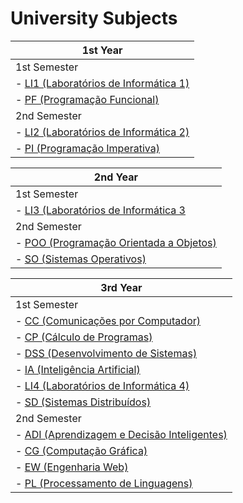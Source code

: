 # University Subjects

| 1st Year |
| -------- |
|  1st Semester |
| - [LI1 (Laboratórios de Informática 1)](https://github.com/EmanuelsGiT/University/tree/main/1ano/LI1) |
| - [PF (Programação Funcional)](https://github.com/EmanuelsGiT/University/tree/main/1ano/PF) |
| 2nd Semester |
| - [LI2 (Laboratórios de Informática 2)](https://github.com/EmanuelsGiT/University/tree/main/1ano/LI2) |
| - [PI (Programação Imperativa)](https://github.com/EmanuelsGiT/University/tree/main/1ano/PI) |

| 2nd Year |
| -------- |
|  1st Semester |
| - [LI3 (Laboratórios de Informática 3](https://github.com/EmanuelsGiT/University/tree/main/2ano/LI3) |
|  2nd Semester |
| - [POO (Programação Orientada a Objetos)](https://github.com/EmanuelsGiT/University/tree/main/2ano/POO) |
| - [SO (Sistemas Operativos)](https://github.com/EmanuelsGiT/University/tree/main/2ano/SO) |

| 3rd Year |
| -------- | 
| 1st Semester |
| - [CC (Comunicações por Computador)](https://github.com/EmanuelsGiT/University/tree/main/3ano/CC-Project) |
| - [CP (Cálculo de Programas)](https://github.com/EmanuelsGiT/University/tree/main/3ano/CP-Project) |
| - [DSS (Desenvolvimento de Sistemas)](https://github.com/EmanuelsGiT/University/tree/main/3ano/IA-Project) |
| - [IA (Inteligência Artificial)](https://github.com/EmanuelsGiT/University/tree/main/3ano/LI4-Project) |
| - [LI4 (Laboratórios de Informática 4)](https://github.com/EmanuelsGiT/University/tree/main/3ano/SD-Project) |
| - [SD (Sistemas Distribuídos)](https://github.com/EmanuelsGiT/University/tree/main/3ano/SD-Project) |
| 2nd Semester |
| - [ADI (Aprendizagem e Decisão Inteligentes)]() |
| - [CG (Computação Gráfica)]() |
| - [EW (Engenharia Web)]() |
| - [PL (Processamento de Linguagens)]() |
